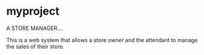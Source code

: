 # myproject

A STORE MANAGER....


This is a web system that allows a store owner and the attendant to manage the sales of their store.


